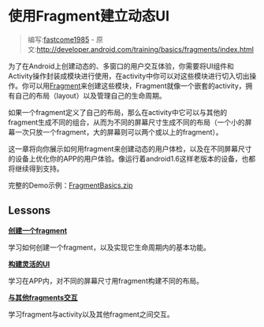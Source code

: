 # 使用Fragment建立动态UI

> 编写:[fastcome1985](https://github.com/fastcome1985) - 原文:<http://developer.android.com/training/basics/fragments/index.html>

为了在Android上创建动态的、多窗口的用户交互体验，你需要将UI组件和Activity操作封装成模块进行使用，在activity中你可以对这些模块进行切入切出操作。你可以用[Fragment](http://developer.android.com/intl/zh-cn/reference/android/app/Fragment.html)来创建这些模块，Fragment就像一个嵌套的activity，拥有自己的布局（layout）以及管理自己的生命周期。

如果一个fragment定义了自己的布局，那么在activity中它可以与其他的fragment生成不同的组合，从而为不同的屏幕尺寸生成不同的布局（一个小的屏幕一次只放一个fragment，大的屏幕则可以两个或以上的fragment）。

这一章将向你展示如何用fragment来创建动态的用户体检，以及在不同屏幕尺寸的设备上优化你的APP的用户体验。像运行着android1.6这样老版本的设备，也都将继续得到支持。

完整的Demo示例：[FragmentBasics.zip](http://developer.android.com/shareables/training/FragmentBasics.zip "FragmentBasics.zip")

## Lessons

[**创建一个fragment**](creating.html)

  学习如何创建一个fragment，以及实现它生命周期内的基本功能。


[**构建灵活的UI**](fragment-ui.html)

  学习在APP内，对不同的屏幕尺寸用fragment构建不同的布局。


[**与其他fragments交互**](communicating.html)

  学习fragment与activity以及其他fragment之间交互。

